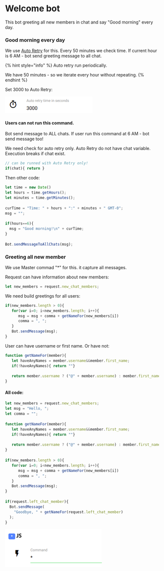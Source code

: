 # Welcome bot

This bot greeting all new members in chat and say "Good morning" every day.

### Good morning every day

We use [Auto Retry](https://help.bots.business/commands/auto-retry) for this. Every 50 minutes we check time. If current hour is 6 AM - bot send greeting message to all chat.

{% hint style="info" %}
Auto retry run periodically.

We have 50 minutes - so we iterate every hour without repeating.
{% endhint %}

Set 3000 to Auto Retry:

![](../.gitbook/assets/image%20%287%29.png)

#### Users can not run this command.

Bot send message to ALL chats. If user run this command at 6 AM - bot send message too! 

We need check for auto retry only. Auto Retry do not have chat variable. Execution breaks if chat exist.

```javascript
// can be runned with Auto Retry only!
if(chat){ return }
```

Then other code:

```javascript
let time = new Date()
let hours = time.getHours();
let minutes = time.getMinutes();

curTime = "Time: " + hours + ":" + minutes + " GMT-0";
msg = "";

if(hours==6){
  msg = "Good morning!\n" + curTime;
}

Bot.sendMessageToAllChats(msg);
```



### Greeting all new member

We use Master commad "\*" for this. it capture all messages.

Request can have information about new members:

```javascript
let new_members = request.new_chat_members;
```

We need build greetings for all users:

```javascript
if(new_members.length > 0){
   for(var i=0; i<new_members.length; i++){
      msg = msg + comma + getNameFor(new_members[i])
      comma = ", ";
   }
   Bot.sendMessage(msg);
}
```

User can have username or first name. Or have not:

```javascript
function getNameFor(member){
   let haveAnyNames = member.username&&member.first_name;
   if(!haveAnyNames){ return ""}

   return member.username ? ("@" + member.username) : member.first_name
}
```



#### All code: 

```javascript
let new_members = request.new_chat_members;
let msg = "Hello, ";
let comma = "";

function getNameFor(member){
   let haveAnyNames = member.username&&member.first_name;
   if(!haveAnyNames){ return ""}

   return member.username ? ("@" + member.username) : member.first_name
}

if(new_members.length > 0){
   for(var i=0; i<new_members.length; i++){
      msg = msg + comma + getNameFor(new_members[i])
      comma = ", ";
   }
   Bot.sendMessage(msg);
}

if(request.left_chat_member){
  Bot.sendMessage(
    "Goodbye, " + getNameFor(request.left_chat_member)
  );
}

```

![](../.gitbook/assets/image%20%2819%29.png)



